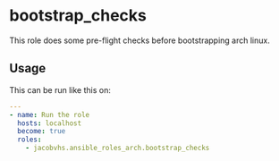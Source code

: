 # bootstrap_checks

This role does some pre-flight checks before bootstrapping arch linux.

## Usage

This can be run like this on:
```yaml
---
- name: Run the role
  hosts: localhost
  become: true
  roles:
    - jacobvhs.ansible_roles_arch.bootstrap_checks
```

